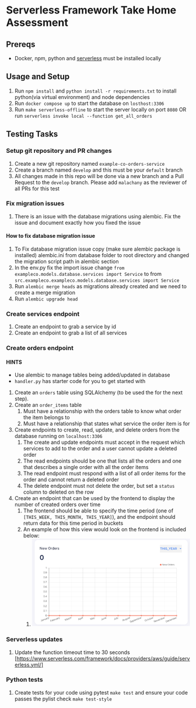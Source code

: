 # Serverless Framework Take Home Assessment

## Prereqs

- Docker, npm, python and [serverless](https://www.serverless.com/framework/docs/getting-started) must be installed locally

## Usage and Setup

1. Run `npm install` and `python install -r requirements.txt` to install python(via virtual environment) and node dependencies
2. Run `docker compose up` to start the database on `losthost:3306`
3. Run `make serverless-offline` to start the server locally on port `8080` OR run `serverless invoke local --function get_all_orders`

## Testing Tasks

### Setup git repository and PR changes

1. Create a new git repository named `example-co-orders-service`
2. Create a branch named `develop` and this must be your `default` branch
3. All changes made in this repo will be done via a new branch and a Pull Request to the `develop` branch. Please add `malachany` as the reviewer of all PRs for this test

### Fix migration issues

1. There is an issue with the database migrations using alembic. Fix the issue and document exactly how you fixed the issue

#### How to fix database migration issue
1. To Fix database migration issue copy (make sure alembic package is installed) alembic.ini from database folder to root directory and changed the migration script path in alembic section
2. In the env.py fix the import issue change `from exampleco.models.database.services import Service` to from `src.exampleco.exampleco.models.database.services import Service`
3. Run `alembic merge heads` as migrations already created and we need to create a merge migration
4. Run `alembic upgrade head`

### Create services endpoint

1. Create an endpoint to grab a service by id
2. Create an endpoint to grab a list of all services

### Create orders endpoint

#### HINTS

- Use alembic to manage tables being added/updated in database
- `handler.py` has starter code for you to get started with

1. Create an `orders` table using SQLAlchemy (to be used the for the next step).
2. Create an `order_items` table
   1. Must have a relationship with the orders table to know what order the item belongs to
   2. Must have a relationship that states what service the order item is for
3. Create endpoints to create, read, update, and delete orders from the database running on `localhost:3306`
   1. The create and update endpoints must accept in the request which services to add to the order and a user cannot update a deleted order
   2. The read endpoints should be one that lists all the orders and one that describes a single order with all the order items
   3. The read endpoint must respond with a list of all order items for the order and cannot return a deleted order
   4. The delete endpoint must not delete the order, but set a `status` column to deleted on the row
4. Create an endpoint that can be used by the frontend to display the number of created orders over time
   1. The frontend should be able to specify the time period (one of `[THIS_WEEK, THIS_MONTH, THIS_YEAR]`), and the endpoint should return data for this time period in buckets
   2. An example of how this view would look on the frontend is included below:
      1. ![](./images/orders_graph.png)

### Serverless updates

1. Update the function timeout time to 30 seconds [https://www.serverless.com/framework/docs/providers/aws/guide/serverless.yml/]

### Python tests

1. Create tests for your code using pytest `make test` and ensure your code passes the pylist check `make test-style`

